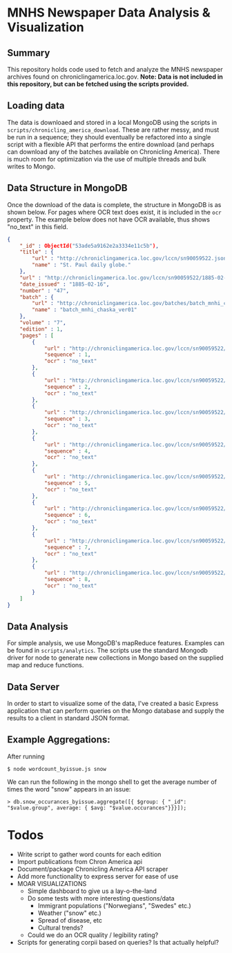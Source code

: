 # MNHS Newspaper Data Analysis & Visualization

## Summary
This repository holds code used to fetch and analyze the MNHS newspaper archives found on chroniclingamerica.loc.gov. **Note: Data is not included in this repository, but can be fetched using the scripts provided.**

## Loading data
The data is downloaed and stored in a local MongoDB using the scripts in ```scripts/chronicling_america_download```. These are rather messy, and must be run in a sequence; they should eventually be refactored into a single script with a flexible API that performs the entire download (and perhaps can download any of the batches available on Chronicling America). There is much room for optimization via the use of multiple threads and bulk writes to Mongo.

## Data Structure in MongoDB
Once the download of the data is complete, the structure in MongoDB is as shown below. For pages where OCR text does exist, it is included in the ```ocr``` property. The example below does not have OCR available, thus shows "no_text" in this field.

``` json
{
	"_id" : ObjectId("53ade5a9162e2a3334e11c5b"),
	"title" : {
		"url" : "http://chroniclingamerica.loc.gov/lccn/sn90059522.json",
		"name" : "St. Paul daily globe."
	},
	"url" : "http://chroniclingamerica.loc.gov/lccn/sn90059522/1885-02-16/ed-1.json",
	"date_issued" : "1885-02-16",
	"number" : "47",
	"batch" : {
		"url" : "http://chroniclingamerica.loc.gov/batches/batch_mnhi_chaska_ver01.json",
		"name" : "batch_mnhi_chaska_ver01"
	},
	"volume" : "7",
	"edition" : 1,
	"pages" : [
		{
			"url" : "http://chroniclingamerica.loc.gov/lccn/sn90059522/1885-02-16/ed-1/seq-1.json",
			"sequence" : 1,
			"ocr" : "no_text"
		},
		{
			"url" : "http://chroniclingamerica.loc.gov/lccn/sn90059522/1885-02-16/ed-1/seq-2.json",
			"sequence" : 2,
			"ocr" : "no_text"
		},
		{
			"url" : "http://chroniclingamerica.loc.gov/lccn/sn90059522/1885-02-16/ed-1/seq-3.json",
			"sequence" : 3,
			"ocr" : "no_text"
		},
		{
			"url" : "http://chroniclingamerica.loc.gov/lccn/sn90059522/1885-02-16/ed-1/seq-4.json",
			"sequence" : 4,
			"ocr" : "no_text"
		},
		{
			"url" : "http://chroniclingamerica.loc.gov/lccn/sn90059522/1885-02-16/ed-1/seq-5.json",
			"sequence" : 5,
			"ocr" : "no_text"
		},
		{
			"url" : "http://chroniclingamerica.loc.gov/lccn/sn90059522/1885-02-16/ed-1/seq-6.json",
			"sequence" : 6,
			"ocr" : "no_text"
		},
		{
			"url" : "http://chroniclingamerica.loc.gov/lccn/sn90059522/1885-02-16/ed-1/seq-7.json",
			"sequence" : 7,
			"ocr" : "no_text"
		},
		{
			"url" : "http://chroniclingamerica.loc.gov/lccn/sn90059522/1885-02-16/ed-1/seq-8.json",
			"sequence" : 8,
			"ocr" : "no_text"
		}
	]
}
```

## Data Analysis
For simple analysis, we use MongoDB's mapReduce features. Examples can be found in ```scripts/analytics```. The scripts use the standard Mongodb driver for node to generate new collections in Mongo based on the supplied map and reduce functions.

## Data Server
In order to start to visualize some of the data, I've created a basic Express application that can perform queries on the Mongo database and supply the results to a client in standard JSON format.

## Example Aggregations:
After running
```
$ node wordcount_byissue.js snow
```
We can run the following in the mongo shell to get the average number of times the word "snow" appears in an issue:
```
> db.snow_occurances_byissue.aggregate([{ $group: { "_id": "$value.group", average: { $avg: "$value.occurances"}}}]);
```

# Todos

- Write script to gather word counts for each edition
- Import publications from Chron America api
- Document/package Chronicling America API scraper
- Add more functionality to express server for ease of use
- MOAR VISUALIZATIONS
	- Simple dashboard to give us a lay-o-the-land
	- Do some tests with more interesting questions/data
		- Immigrant populations ("Norwegians", "Swedes" etc.)
		- Weather ("snow" etc.)
		- Spread of disease, etc
		- Cultural trends?
	- Could we do an OCR quality / legibility rating?
- Scripts for generating corpii based on queries? Is that actually helpful?
